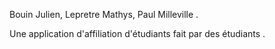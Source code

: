 Bouin Julien, Lepretre Mathys, Paul Milleville .

Une application d'affiliation d'étudiants fait par des étudiants .


